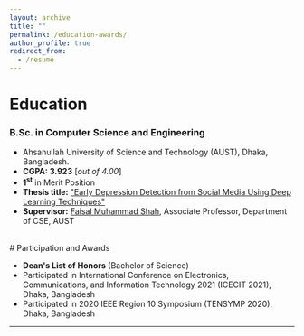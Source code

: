 ```yaml
---
layout: archive
title: ""
permalink: /education-awards/
author_profile: true
redirect_from:
  - /resume
---
```



# Education

### B.Sc. in Computer Science and Engineering


* Ahsanullah University of Science and Technology (AUST), Dhaka, Bangladesh.
* **CGPA:  3.923** [*out of 4.00*]
* **1<sup>st</sup>** in Merit Position
* **Thesis title:** ["Early Depression Detection from Social Media Using Deep Learning Techniques"](https://Farzad-1996.github.io/files/Farzad_B.Sc._Thesis.pdf) 
* **Supervisor:** [Faisal Muhammad Shah](https://scholar.google.com/citations?user=su683LQAAAAJ&hl=en), Associate Professor, Department of CSE, AUST

<br /> 
# Participation and Awards

* **Dean's List of Honors** (Bachelor of Science)
* Participated in International Conference on Electronics, Communications, and Information Technology 2021 (ICECIT 2021), Dhaka, Bangladesh
* Participated in 2020 IEEE Region 10 Symposium (TENSYMP 2020), Dhaka, Bangladesh



___________________________________________
